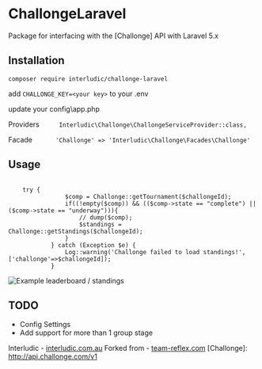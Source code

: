 # ChallongeLaravel
Package for interfacing with the [Challonge] API with Laravel 5.x

## Installation

`composer require interludic/challonge-laravel`

add `CHALLONGE_KEY=<your key>` to your .env 

update your config\app.php


Providers
```   	Interludic\Challonge\ChallongeServiceProvider::class,```


Facade
```		 'Challonge' => 'Interludic\Challonge\Facades\Challonge'```


## Usage

```

	try {
				$comp = Challonge::getTournament($challongeId);
				if((!empty($comp)) && (($comp->state == "complete") || ($comp->state == "underway"))){					
					// dump($comp);
					$standings = Challonge::getStandings($challongeId);
				}
			} catch (Exception $e) {
				Log::warning('Challonge failed to load standings!', ['challonge'=>$challongeId]);
			}

```
![Example leaderboard / standings](http://interludic.com.au/assets/img/portfolio/leaderboard.jpg "Example leaderboard / standings")

## TODO
* Config Settings
* Add support for more than 1 group stage


Interludic - [interludic.com.au](https://interludic.com.au)
Forked from - [team-reflex.com](https://team-reflex.com)
[Challonge]: <http://api.challonge.com/v1>
